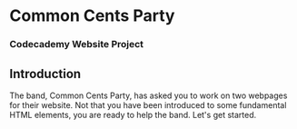 # Common Cents Party
### Codecademy Website Project

## Introduction
The band, Common Cents Party, has asked you to work on two webpages for their website. Not that you have been introduced to some fundamental HTML elements, you are ready to help the band. Let's get started.


